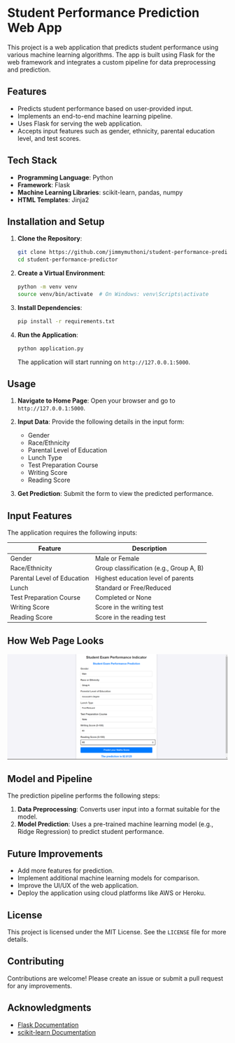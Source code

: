 # Student Performance Prediction Web App

This project is a web application that predicts student performance using various machine learning algorithms. The app is built using Flask for the web framework and integrates a custom pipeline for data preprocessing and prediction.

## Features
- Predicts student performance based on user-provided input.
- Implements an end-to-end machine learning pipeline.
- Uses Flask for serving the web application.
- Accepts input features such as gender, ethnicity, parental education level, and test scores.

## Tech Stack
- **Programming Language**: Python
- **Framework**: Flask
- **Machine Learning Libraries**: scikit-learn, pandas, numpy
- **HTML Templates**: Jinja2

## Installation and Setup

1. **Clone the Repository**:
   ```bash
   git clone https://github.com/jimmymuthoni/student-performance-predictor.git
   cd student-performance-predictor
   ```

2. **Create a Virtual Environment**:
   ```bash
   python -m venv venv
   source venv/bin/activate  # On Windows: venv\Scripts\activate
   ```

3. **Install Dependencies**:
   ```bash
   pip install -r requirements.txt
   ```

4. **Run the Application**:
   ```bash
   python application.py
   ```

   The application will start running on `http://127.0.0.1:5000`.

## Usage

1. **Navigate to Home Page**:
   Open your browser and go to `http://127.0.0.1:5000`.

2. **Input Data**:
   Provide the following details in the input form:
   - Gender
   - Race/Ethnicity
   - Parental Level of Education
   - Lunch Type
   - Test Preparation Course
   - Writing Score
   - Reading Score

3. **Get Prediction**:
   Submit the form to view the predicted performance.


## Input Features

The application requires the following inputs:

| Feature                    | Description                               |
|----------------------------|-------------------------------------------|
| Gender                     | Male or Female                           |
| Race/Ethnicity             | Group classification (e.g., Group A, B)  |
| Parental Level of Education| Highest education level of parents        |
| Lunch                      | Standard or Free/Reduced                 |
| Test Preparation Course    | Completed or None                        |
| Writing Score              | Score in the writing test                |
| Reading Score              | Score in the reading test                |

## How Web Page Looks
![image alt](https://github.com/jimmymuthoni/End-to-End-Machine-Learning-Application/blob/771fa685116509d3a18a483f142ead3b557c659a/StudentPerformance.png)

## Model and Pipeline

The prediction pipeline performs the following steps:

1. **Data Preprocessing**: Converts user input into a format suitable for the model.
2. **Model Prediction**: Uses a pre-trained machine learning model (e.g., Ridge Regression) to predict student performance.

## Future Improvements

- Add more features for prediction.
- Implement additional machine learning models for comparison.
- Improve the UI/UX of the web application.
- Deploy the application using cloud platforms like AWS or Heroku.

## License

This project is licensed under the MIT License. See the `LICENSE` file for more details.

## Contributing

Contributions are welcome! Please create an issue or submit a pull request for any improvements.

## Acknowledgments

- [Flask Documentation](https://flask.palletsprojects.com/)
- [scikit-learn Documentation](https://scikit-learn.org/)
